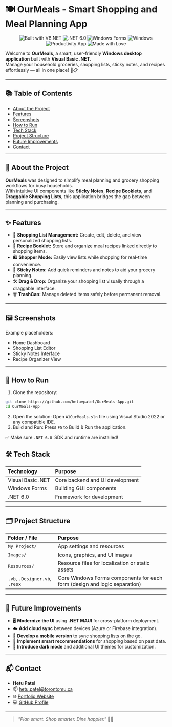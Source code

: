 # 🍽️ OurMeals - Smart Shopping and Meal Planning App

<p align="center">
  <img src="https://img.shields.io/badge/Built%20With-VB.NET-blueviolet?style=for-the-badge&logo=visual-studio" alt="Built with VB.NET" />
  <img src="https://img.shields.io/badge/Framework-.NET%206.0-blue?style=for-the-badge&logo=dotnet" alt=".NET 6.0" />
  <img src="https://img.shields.io/badge/Windows%20Forms-GUI-lightgrey?style=for-the-badge&logo=windows" alt="Windows Forms" />
  <img src="https://img.shields.io/badge/Platform-Windows-0078D7?style=for-the-badge&logo=windows" alt="Windows" />
  <img src="https://img.shields.io/badge/Category-Productivity%20App-yellowgreen?style=for-the-badge" alt="Productivity App" />
  <img src="https://img.shields.io/badge/Made%20With-%E2%9D%A4-red?style=for-the-badge" alt="Made with Love" />
</p>


Welcome to **OurMeals**, a smart, user-friendly **Windows desktop application** built with **Visual Basic .NET**.  
Manage your household groceries, shopping lists, sticky notes, and recipes effortlessly — all in one place! 🛒📋

---

## 📚 Table of Contents

- [About the Project](#-about-the-project)
- [Features](#-features)
- [Screenshots](#-screenshots)
- [How to Run](#-how-to-run)
- [Tech Stack](#-tech-stack)
- [Project Structure](#-project-structure)
- [Future Improvements](#-future-improvements)
- [Contact](#-contact)

---

## 🧩 About the Project

**OurMeals** was designed to simplify meal planning and grocery shopping workflows for busy households.  
With intuitive UI components like **Sticky Notes**, **Recipe Booklets**, and **Draggable Shopping Lists**, this application bridges the gap between planning and purchasing.

---

## ✨ Features

- 🛒 **Shopping List Management:** Create, edit, delete, and view personalized shopping lists.
- 📖 **Recipe Booklet:** Store and organize meal recipes linked directly to shopping items.
- 🛍️ **Shopper Mode:** Easily view lists while shopping for real-time convenience.
- 📝 **Sticky Notes:** Add quick reminders and notes to aid your grocery planning.
- 🛠️ **Drag & Drop:** Organize your shopping list visually through a draggable interface.
- 🗑️ **TrashCan:** Manage deleted items safely before permanent removal.

---

## 🖼️ Screenshots



Example placeholders:
- Home Dashboard
- Shopping List Editor
- Sticky Notes Interface
- Recipe Organizer View

---

## 🚀 How to Run

1. Clone the repository:
```bash
git clone https://github.com/hetuvpatel/OurMeals-App.git
cd OurMeals-App
```
2. Open the solution:
Open `A1OurMeals.sln` file using Visual Studio 2022 or any compatible IDE.
3. Build and Run:
Press `F5` to Build & Run the application.

✅ Make sure `.NET 6.0 `SDK and runtime are installed!

## 🛠️ Tech Stack

| Technology         | Purpose                         |
|:-------------------|:---------------------------------|
| Visual Basic .NET  | Core backend and UI development  |
| Windows Forms      | Building GUI components          |
| .NET 6.0           | Framework for development        |

---

## 🗂️ Project Structure

| Folder / File                | Purpose |
|:------------------------------|:--------|
| `My Project/`                 | App settings and resources |
| `Images/`                     | Icons, graphics, and UI images |
| `Resources/`                  | Resource files for localization or static assets |
| `.vb`, `.Designer.vb`, `.resx` | Core Windows Forms components for each form (design and logic separation) |

---

## 🔮 Future Improvements

- 🖥️ **Modernize the UI** using **.NET MAUI** for cross-platform deployment.
- ☁️ **Add cloud sync** between devices (Azure or Firebase integration).
- 📲 **Develop a mobile version** to sync shopping lists on the go.
- 🧠 **Implement smart recommendations** for shopping based on past data.
- 🎨 **Introduce dark mode** and additional UI themes for customization.

---

## 📬 Contact

- **Hetu Patel**
- 📫 [hetu.patel@torontomu.ca](mailto:hetu.patel@torontomu.ca)
- 🌐 [Portfolio Website](https://hetuvpatel.github.io/hetu-patel-portfolio/)
- 💻 [GitHub Profile](https://github.com/Patel-Hetu)

---

> _"Plan smart. Shop smarter. Dine happier."_ 🍴🛒
